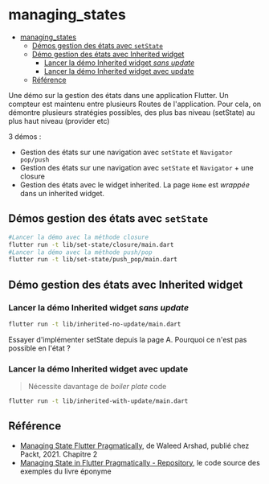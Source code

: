 # managing_states

- [managing\_states](#managing_states)
  - [Démos gestion des états avec `setState`](#démos-gestion-des-états-avec-setstate)
  - [Démo gestion des états avec Inherited widget](#démo-gestion-des-états-avec-inherited-widget)
    - [Lancer la démo Inherited widget *sans update*](#lancer-la-démo-inherited-widget-sans-update)
    - [Lancer la démo Inherited widget avec update](#lancer-la-démo-inherited-widget-avec-update)
  - [Référence](#référence)


Une démo sur la gestion des états dans une application Flutter. Un compteur est maintenu entre plusieurs Routes de l'application. Pour cela, on démontre plusieurs stratégies possibles, des plus bas niveau (setState) au plus haut niveau (provider etc)

3 démos :

- Gestion des états sur une navigation avec `setState` et `Navigator pop/push`
- Gestion des états sur une navigation avec `setState` et `Navigator` + une closure
- Gestion des états avec le widget inherited. La page `Home` est *wrappée* dans un inherited widget.

## Démos gestion des états avec `setState`

~~~bash
#Lancer la démo avec la méthode closure
flutter run -t lib/set-state/closure/main.dart
#Lancer la démo avec la méthode push/pop
flutter run -t lib/set-state/push_pop/main.dart
~~~

## Démo gestion des états avec Inherited widget

### Lancer la démo Inherited widget *sans update*

~~~bash
flutter run -t lib/inherited-no-update/main.dart
~~~

Essayer d'implémenter setState depuis la page A. Pourquoi ce n'est pas possible en l'état ?

### Lancer la démo Inherited widget avec update

> Nécessite davantage de *boiler plate* code

~~~bash
flutter run -t lib/inherited-with-update/main.dart
~~~

## Référence

- [Managing State Flutter Pragmatically](https://www.packtpub.com/product/managing-state-in-flutter-pragmatically/9781801070775), de Waleed Arshad, publié chez Packt, 2021. Chapitre 2
- [Managing State in Flutter Pragmatically - Repository](https://github.com/PacktPublishing/Managing-State-in-Flutter-Pragmatically), le code source des exemples du livre éponyme